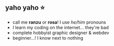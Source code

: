 ## yaho yaho ⭐️

- call me **ranzu** or **rosa**! I use _he/him_ pronouns
- I learn my coding on the internet... they're bad
- complete hobbyist graphic designer & webdev
- beginner...! I know next to nothing
